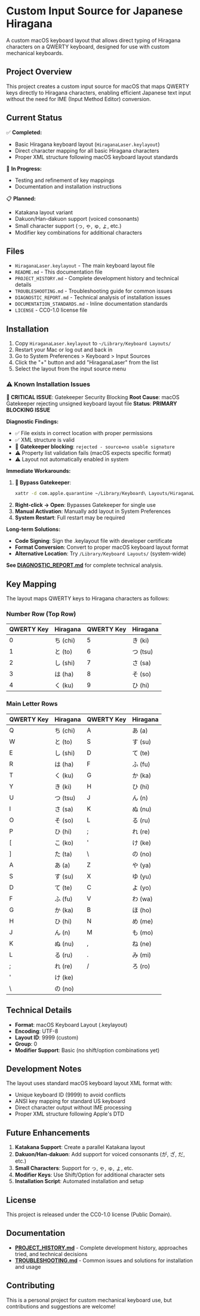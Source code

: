 # Custom Input Source for Japanese Hiragana

A custom macOS keyboard layout that allows direct typing of Hiragana characters on a QWERTY keyboard, designed for use with custom mechanical keyboards.

## Project Overview

This project creates a custom input source for macOS that maps QWERTY keys directly to Hiragana characters, enabling efficient Japanese text input without the need for IME (Input Method Editor) conversion.

## Current Status

✅ **Completed:**
- Basic Hiragana keyboard layout (`HiraganaLaser.keylayout`)
- Direct character mapping for all basic Hiragana characters
- Proper XML structure following macOS keyboard layout standards

🔄 **In Progress:**
- Testing and refinement of key mappings
- Documentation and installation instructions

📋 **Planned:**
- Katakana layout variant
- Dakuon/Han-dakuon support (voiced consonants)
- Small character support (っ, ゃ, ゅ, ょ, etc.)
- Modifier key combinations for additional characters

## Files

- `HiraganaLaser.keylayout` - The main keyboard layout file
- `README.md` - This documentation file
- `PROJECT_HISTORY.md` - Complete development history and technical details
- `TROUBLESHOOTING.md` - Troubleshooting guide for common issues
- `DIAGNOSTIC_REPORT.md` - Technical analysis of installation issues
- `DOCUMENTATION_STANDARDS.md` - Inline documentation standards
- `LICENSE` - CC0-1.0 license file

## Installation

1. Copy `HiraganaLaser.keylayout` to `~/Library/Keyboard Layouts/`
2. Restart your Mac or log out and back in
3. Go to System Preferences > Keyboard > Input Sources
4. Click the "+" button and add "HiraganaLaser" from the list
5. Select the layout from the input source menu

### ⚠️ **Known Installation Issues**

**🚨 CRITICAL ISSUE**: Gatekeeper Security Blocking
**Root Cause**: macOS Gatekeeper rejecting unsigned keyboard layout file
**Status**: **PRIMARY BLOCKING ISSUE**

**Diagnostic Findings:**
- ✅ File exists in correct location with proper permissions
- ✅ XML structure is valid
- 🚨 **Gatekeeper blocking**: `rejected - source=no usable signature`
- ⚠️ Property list validation fails (macOS expects specific format)
- ⚠️ Layout not automatically enabled in system

**Immediate Workarounds:**
1. **🚨 Bypass Gatekeeper**: 
   ```bash
   xattr -d com.apple.quarantine ~/Library/Keyboard\ Layouts/HiraganaLaser.keylayout
   ```
2. **Right-click → Open**: Bypasses Gatekeeper for single use
3. **Manual Activation**: Manually add layout in System Preferences
4. **System Restart**: Full restart may be required

**Long-term Solutions:**
- **Code Signing**: Sign the .keylayout file with developer certificate
- **Format Conversion**: Convert to proper macOS keyboard layout format
- **Alternative Location**: Try `/Library/Keyboard Layouts/` (system-wide)

**See [DIAGNOSTIC_REPORT.md](DIAGNOSTIC_REPORT.md)** for complete technical analysis.

## Key Mapping

The layout maps QWERTY keys to Hiragana characters as follows:

### Number Row (Top Row)
| QWERTY Key | Hiragana | QWERTY Key | Hiragana |
|------------|----------|------------|----------|
| 0 | ち (chi) | 5 | き (ki) |
| 1 | と (to) | 6 | つ (tsu) |
| 2 | し (shi) | 7 | さ (sa) |
| 3 | は (ha) | 8 | そ (so) |
| 4 | く (ku) | 9 | ひ (hi) |

### Main Letter Rows
| QWERTY Key | Hiragana | QWERTY Key | Hiragana |
|------------|----------|------------|----------|
| Q | ち (chi) | A | あ (a) |
| W | と (to) | S | す (su) |
| E | し (shi) | D | て (te) |
| R | は (ha) | F | ふ (fu) |
| T | く (ku) | G | か (ka) |
| Y | き (ki) | H | ひ (hi) |
| U | つ (tsu) | J | ん (n) |
| I | さ (sa) | K | ぬ (nu) |
| O | そ (so) | L | る (ru) |
| P | ひ (hi) | ; | れ (re) |
| [ | こ (ko) | ' | け (ke) |
| ] | た (ta) | \ | の (no) |
| A | あ (a) | Z | や (ya) |
| S | す (su) | X | ゆ (yu) |
| D | て (te) | C | よ (yo) |
| F | ふ (fu) | V | わ (wa) |
| G | か (ka) | B | ほ (ho) |
| H | ひ (hi) | N | め (me) |
| J | ん (n) | M | も (mo) |
| K | ぬ (nu) | , | ね (ne) |
| L | る (ru) | . | み (mi) |
| ; | れ (re) | / | ろ (ro) |
| ' | け (ke) | | | |
| \ | の (no) | | | |

## Technical Details

- **Format**: macOS Keyboard Layout (.keylayout)
- **Encoding**: UTF-8
- **Layout ID**: 9999 (custom)
- **Group**: 0
- **Modifier Support**: Basic (no shift/option combinations yet)

## Development Notes

The layout uses standard macOS keyboard layout XML format with:
- Unique keyboard ID (9999) to avoid conflicts
- ANSI key mapping for standard US keyboard
- Direct character output without IME processing
- Proper XML structure following Apple's DTD

## Future Enhancements

1. **Katakana Support**: Create a parallel Katakana layout
2. **Dakuon/Han-dakuon**: Add support for voiced consonants (が, ざ, だ, etc.)
3. **Small Characters**: Support for っ, ゃ, ゅ, ょ, etc.
4. **Modifier Keys**: Use Shift/Option for additional character sets
5. **Installation Script**: Automated installation and setup

## License

This project is released under the CC0-1.0 license (Public Domain).

## Documentation

- **[PROJECT_HISTORY.md](PROJECT_HISTORY.md)** - Complete development history, approaches tried, and technical decisions
- **[TROUBLESHOOTING.md](TROUBLESHOOTING.md)** - Common issues and solutions for installation and usage

## Contributing

This is a personal project for custom mechanical keyboard use, but contributions and suggestions are welcome!
